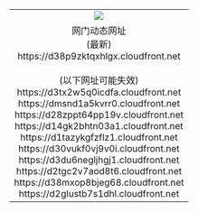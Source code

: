 ﻿<table>
  <tr></tr>
  <tr><td colspan=2 align=center><img src="https://d38p9zktqxhlgx.cloudfront.net/Up/oGate.jpg" /></td></tr>
  <tr><td colspan=2 align=center>网门动态网址<br/>(最新)
<br>https://d38p9zktqxhlgx.cloudfront.net
<br/><br/>(以下网址可能失效)
<br>https://d3tx2w5q0icdfa.cloudfront.net
<br>https://dmsnd1a5kvrr0.cloudfront.net
<br>https://d28zppt64pp19v.cloudfront.net
<br>https://d14gk2bhtn03a1.cloudfront.net
<br>https://d1tazykgfzflz1.cloudfront.net
<br>https://d30vukf0vj9v0i.cloudfront.net
<br>https://d3du6negljhgj1.cloudfront.net
<br>https://d2tgc2v7aod8t6.cloudfront.net
<br>https://d38mxop8bjeg68.cloudfront.net
<br>https://d2glustb7s1dhl.cloudfront.net
    </td>
  </tr>
</table>

